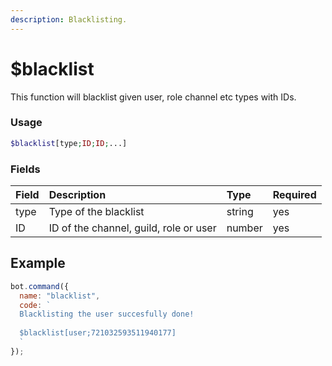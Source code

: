 ```yaml
---
description: Blacklisting.
---
```


# $blacklist

This function will blacklist given user, role channel etc types with IDs.

### Usage 

```php
$blacklist[type;ID;ID;...]
```

### Fields

| Field | Description | Type | Required |
| :--- | :--- | :--- | :--- |
| type | Type of the blacklist | string | yes |
| ID | ID of the channel, guild, role or user | number | yes |

## Example

```javascript
bot.command({
  name: "blacklist",
  code: `
  Blacklisting the user succesfully done!
  
  $blacklist[user;721032593511940177]
  `
});
```

